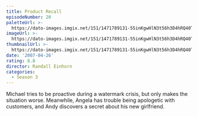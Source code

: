 ```yaml
---
title: Product Recall
episodeNumber: 20
paletteUrl: >-
  https://dato-images.imgix.net/151/1471789131-55inKgwHlN3t56h3D4hRQ40TZd3.jpg?auto=enhance&ch=DPR%2CWidth&palette=json
imageUrl: >-
  https://dato-images.imgix.net/151/1471789131-55inKgwHlN3t56h3D4hRQ40TZd3.jpg?auto=compress%2Cformat&ch=DPR%2CWidth&w=500
thumbnailUrl: >-
  https://dato-images.imgix.net/151/1471789131-55inKgwHlN3t56h3D4hRQ40TZd3.jpg?auto=enhance&ch=DPR%2CWidth&fit=crop&fm=jpg&h=280&w=500
date: '2007-04-26'
rating: 8.8
director: Randall Einhorn
categories:
  - Season 3
---
```


Michael tries to be proactive during a watermark crisis, but only makes the situation worse. Meanwhile, Angela has trouble being apologetic with customers, and Andy discovers a secret about his new girlfriend.